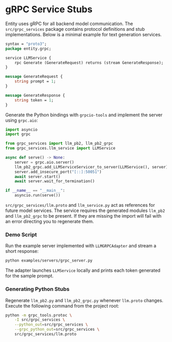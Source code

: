 # gRPC Service Stubs

Entity uses gRPC for all backend model communication. The `src/grpc_services`
package contains protocol definitions and stub implementations. Below is a
minimal example for text generation services.

```proto
syntax = "proto3";
package entity.grpc;

service LLMService {
    rpc Generate (GenerateRequest) returns (stream GenerateResponse);
}

message GenerateRequest {
    string prompt = 1;
}

message GenerateResponse {
    string token = 1;
}
```

Generate the Python bindings with `grpcio-tools` and implement the server using
`grpc.aio`:

```python
import asyncio
import grpc

from grpc_services import llm_pb2, llm_pb2_grpc
from grpc_services.llm_service import LLMService

async def serve() -> None:
    server = grpc.aio.server()
    llm_pb2_grpc.add_LLMServiceServicer_to_server(LLMService(), server)
    server.add_insecure_port("[::]:50051")
    await server.start()
    await server.wait_for_termination()

if __name__ == "__main__":
    asyncio.run(serve())
```

``src/grpc_services/llm.proto`` and ``llm_service.py`` act as references for
future model services. The service requires the generated modules
``llm_pb2`` and ``llm_pb2_grpc`` to be present. If they are missing the import
will fail with an error directing you to regenerate them.

### Demo Script

Run the example server implemented with ``LLMGRPCAdapter`` and stream a short
response:

```bash
python examples/servers/grpc_server.py
```

The adapter launches ``LLMService`` locally and prints each token generated for
the sample prompt.

### Generating Python Stubs

Regenerate ``llm_pb2.py`` and ``llm_pb2_grpc.py`` whenever ``llm.proto``
changes. Execute the following command from the project root:

```bash
python -m grpc_tools.protoc \
    -I src/grpc_services \
    --python_out=src/grpc_services \
    --grpc_python_out=src/grpc_services \
    src/grpc_services/llm.proto
```
